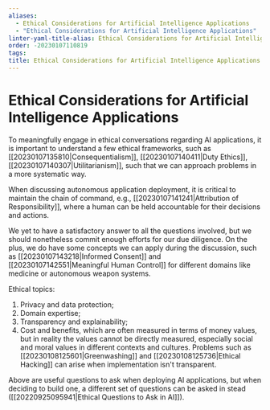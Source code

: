 ```yaml
---
aliases:
  - Ethical Considerations for Artificial Intelligence Applications
  - "Ethical Considerations for Artificial Intelligence Applications"
linter-yaml-title-alias: Ethical Considerations for Artificial Intelligence Applications
order: -20230107110819
tags: 
title: Ethical Considerations for Artificial Intelligence Applications
---
```


# Ethical Considerations for Artificial Intelligence Applications

To meaningfully engage in ethical conversations regarding AI applications, it is important to understand a few ethical frameworks, such as [[20230107135810|Consequentialism]], [[20230107140411|Duty Ethics]], [[20230107140307|Utilitarianism]], such that we can approach problems in a more systematic way.

When discussing autonomous application deployment, it is critical to maintain the chain of command, e.g., [[20230107141241|Attribution of Responsibility]], where a human can be held accountable for their decisions and actions.

We yet to have a satisfactory answer to all the questions involved, but we should nonetheless commit enough efforts for our due diligence. On the plus, we do have some concepts we can apply during the discussion, such as [[20230107143218|Informed Consent]] and [[20230107142551|Meaningful Human Control]] for different domains like medicine or autonomous weapon systems.

Ethical topics:

1. Privacy and data protection;
2. Domain expertise;
3. Transparency and explainability;
4. Cost and benefits, which are often measured in terms of money values, but in reality the values cannot be directly measured, especially social and moral values in different contexts and cultures. Problems such as [[20230108125601|Greenwashing]] and [[20230108125736|Ethical Hacking]] can arise when implementation isn't transparent.

Above are useful questions to ask when deploying AI applications, but when deciding to build one, a different set of questions can be asked in stead ([[20220925095941|Ethical Questions to Ask in AI]]).